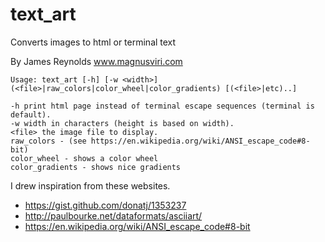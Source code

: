 # text_art

Converts images to html or terminal text

By James Reynolds
www.magnusviri.com

    Usage: text_art [-h] [-w <width>] (<file>|raw_colors|color_wheel|color_gradients) [(<file>|etc)..]

    -h print html page instead of terminal escape sequences (terminal is default).
    -w width in characters (height is based on width).
    <file> the image file to display.
    raw_colors - (see https://en.wikipedia.org/wiki/ANSI_escape_code#8-bit)
    color_wheel - shows a color wheel
    color_gradients - shows nice gradients

I drew inspiration from these websites.

- https://gist.github.com/donatj/1353237
- http://paulbourke.net/dataformats/asciiart/
- https://en.wikipedia.org/wiki/ANSI_escape_code#8-bit
